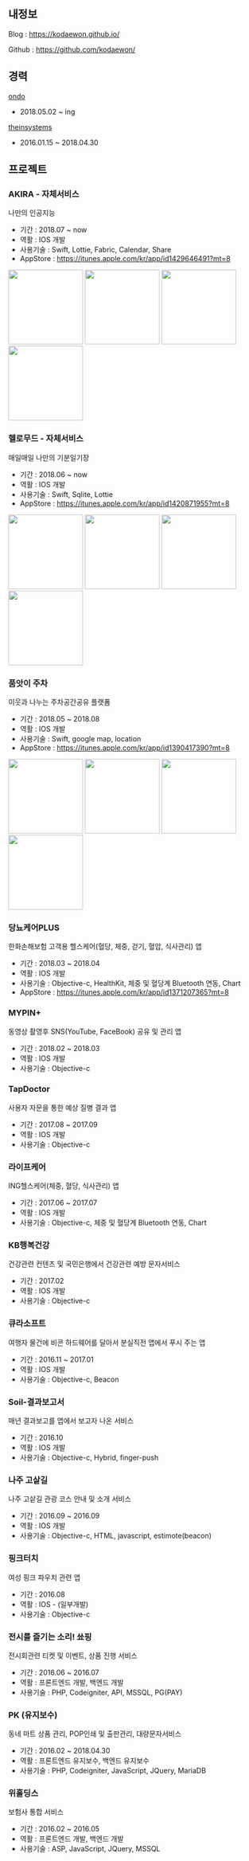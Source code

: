 ## 내정보

Blog : https://kodaewon.github.io/

Github : https://github.com/kodaewon/

## 경력

[ondo](https://www.ondo.io/)
- 2018.05.02 ~ ing

[theinsystems](https://www.theinsystems.com/)

- 2016.01.15 ~ 2018.04.30

## 프로젝트

### AKIRA - 자체서비스

나만의 인공지능

- 기간 : 2018.07 ~ now
- 역활 : IOS 개발
- 사용기술 : Swift, Lottie, Fabric, Calendar, Share
- AppStore : https://itunes.apple.com/kr/app/id1429646491?mt=8

<img src="images/akira_1.jpg" width="150"/> <img src="images/akira_2.jpg" width="150"/> <img src="images/akira_3.jpg" width="150"/> <img src="images/akira_4.jpg" width="150"/>

### 헬로무드 - 자체서비스

매일매일 나만의 기분일기장

- 기간 : 2018.06 ~ now
- 역활 : IOS 개발
- 사용기술 : Swift, Sqlite, Lottie
- AppStore : https://itunes.apple.com/kr/app/id1420871955?mt=8

<img src="images/hellomood_1.png" width="150"/> <img src="images/hellomood_2.png" width="150"/> <img src="images/hellomood_3.png" width="150"/> <img src="images/hellomood_4.png" width="150"/>

### 품앗이 주차

이웃과 나누는 주차공간공유 플랫폼

- 기간 : 2018.05 ~ 2018.08
- 역활 : IOS 개발
- 사용기술 : Swift, google map, location
- AppStore : https://itunes.apple.com/kr/app/id1390417390?mt=8

<img src="images/parking_1.jpg" width="150"/> <img src="images/parking_2.jpg" width="150"/> <img src="images/parking_3.jpg" width="150"/> <img src="images/parking_4.jpg" width="150"/>

### 당뇨케어PLUS

한화손해보험 고객용 헬스케어(혈당, 체중, 걷기, 혈압, 식사관리) 앱

- 기간 : 2018.03 ~ 2018.04
- 역활 : IOS 개발
- 사용기술 : Objective-c, HealthKit, 체중 및 혈당계 Bluetooth 연동, Chart
- AppStore : https://itunes.apple.com/kr/app/id1371207365?mt=8

### MYPIN+

동영상 촬영후 SNS(YouTube, FaceBook) 공유 및 관리 앱

- 기간 : 2018.02 ~ 2018.03
- 역활 : IOS 개발
- 사용기술 : Objective-c

### TapDoctor

사용자 자문을 통한 예상 질병 결과 앱

- 기간 : 2017.08 ~ 2017.09
- 역활 : IOS 개발
- 사용기술 : Objective-c

### 라이프케어

ING헬스케어(체중, 혈당, 식사관리) 앱

- 기간 : 2017.06 ~ 2017.07
- 역활 : IOS 개발
- 사용기술 : Objective-c, 체중 및 혈당계 Bluetooth 연동, Chart

### KB행복건강

건강관련 컨텐츠 및 국민은행에서 건강관련 예방 문자서비스

- 기간 : 2017.02
- 역활 : IOS 개발
- 사용기술 : Objective-c

### 큐라소프트

여행자 물건에 비콘 하드웨어를 달아서 분실직전 앱에서 푸시 주는 앱

- 기간 : 2016.11 ~ 2017.01
- 역활 : IOS 개발
- 사용기술 : Objective-c, Beacon

### Soil-결과보고서

매년 결과보고를 앱에서 보고자 나온 서비스

- 기간 : 2016.10
- 역활 : IOS 개발
- 사용기술 : Objective-c, Hybrid, finger-push

### 나주 고샅길

나주 고샅길 관광 코스 안내 및 소개 서비스

- 기간 : 2016.09 ~ 2016.09
- 역활 : IOS 개발
- 사용기술 : Objective-c, HTML, javascript, estimote(beacon)

### 핑크터치

여성 핑크 파우치 관련 앱

- 기간 : 2016.08
- 역활 : IOS - (일부개발)
- 사용기술 : Objective-c

### 전시를 즐기는 소리! 쑈핑

전시회관련 티켓 및 이벤트, 상품 진행 서비스

- 기간 : 2016.06 ~ 2016.07
- 역활 : 프론트엔드 개발, 백엔드 개발
- 사용기술 : PHP, Codeigniter, API, MSSQL, PG(PAY)

### PK (유지보수)

동네 마트 상품 관리, POP인쇄 및 출판관리, 대량문자서비스

- 기간 : 2016.02 ~ 2018.04.30
- 역활 : 프론트엔드 유지보수, 백엔드 유지보수
- 사용기술 : PHP, Codeigniter, JavaScript, JQuery, MariaDB

### 위홀딩스

보험사 통합 서비스

- 기간 : 2016.02 ~ 2016.05
- 역활 : 프론트엔드 개발, 백엔드 개발
- 사용기술 : ASP, JavaScript, JQuery, MSSQL
